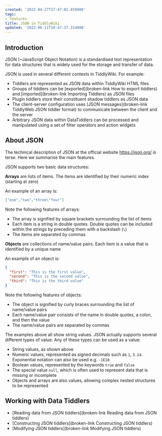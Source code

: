 ```yaml
---
created: '2022-04-27T17:47:02.859000'
tags:
- features
title: JSON in TiddlyWiki
updated: '2022-06-11T10:47:37.314000'
---
```


## Introduction

JSON (~JavaScript Object Notation) is a standardised text representation for data structures that is widely used for the storage and transfer of data.

JSON is used in several different contexts in TiddlyWiki. For example:

* Tiddlers are represented as JSON data within TiddlyWiki HTML files
* Groups of tiddlers can be [exported](broken-link How to export tiddlers) and [imported](broken-link Importing Tiddlers) as JSON files
* Plugin tiddlers store their constituent shadow tiddlers as JSON data
* The client-server configuration uses [JSON messages](broken-link TiddlyWeb JSON tiddler format) to communicate between the client and the server
* Arbitrary JSON data within DataTiddlers can be processed and manipulated using a set of filter operators and action widgets

## About JSON

The technical description of JSON at the official website https://json.org/ is terse. Here we summarise the main features.

JSON supports two basic data structures:

**Arrays** are lists of items. The items are identified by their numeric index (starting at zero)

An example of an array is:

```json
["one","two","three\"four"]
```

Note the following features of arrays:

* The array is signified by square brackets surrounding the list of items
* Each item is a string in double quotes. Double quotes can be included within the strings by preceding them with a backslash (`\`)
* The items are separated by commas

**Objects** are collections of name/value pairs. Each item is a value that is identified by a unique name

An example of an object is:

```json
{
  "first": "This is the first value",
  "second": "This is the second value",
  "third": "This is the third value"
}
```

Note the following features of objects:

* The object is signified by curly braces surrounding the list of name/value pairs
* Each name/value pair consists of the name in double quotes, a colon, and then the value
* The name/value pairs are separated by commas

The examples above all show string values. JSON actually supports several different types of value. Any of these types can be used as a value:

* String values, as shown above
* Numeric values, represented as signed decimals such as `1`, `3.14`. Exponential notation can also be used e.g. `-1E10`
* Boolean values, represented by the keywords `true` and `false`
* The special value `null`, which is often used to represent data that is missing or incomplete
* Objects and arrays are also values, allowing complex nested structures to be represented

## Working with Data Tiddlers

* [Reading data from JSON tiddlers](broken-link Reading data from JSON tiddlers)
* [Constructing JSON tiddlers](broken-link Constructing JSON tiddlers)
* [Modifying JSON tiddlers](broken-link Modifying JSON tiddlers)